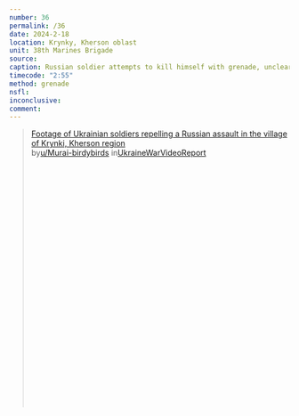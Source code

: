 ```yaml
---
number: 36
permalink: /36
date: 2024-2-18
location: Krynky, Kherson oblast
unit: 38th Marines Brigade
source: 
caption: Russian soldier attempts to kill himself with grenade, unclear how effective it was
timecode: "2:55"
method: grenade
nsfl: 
inconclusive: 
comment: 
---
```

<blockquote class="reddit-embed-bq" style="height:500px" data-embed-height="566"><a href="https://www.reddit.com/r/UkraineWarVideoReport/comments/1av2uxn/footage_of_ukrainian_soldiers_repelling_a_russian/">Footage of Ukrainian soldiers repelling a Russian assault in the village of Krynki, Kherson region</a><br> by<a href="https://www.reddit.com/user/Murai-birdybirds/">u/Murai-birdybirds</a> in<a href="https://www.reddit.com/r/UkraineWarVideoReport/">UkraineWarVideoReport</a></blockquote><script async="" src="https://embed.reddit.com/widgets.js" charset="UTF-8"></script>